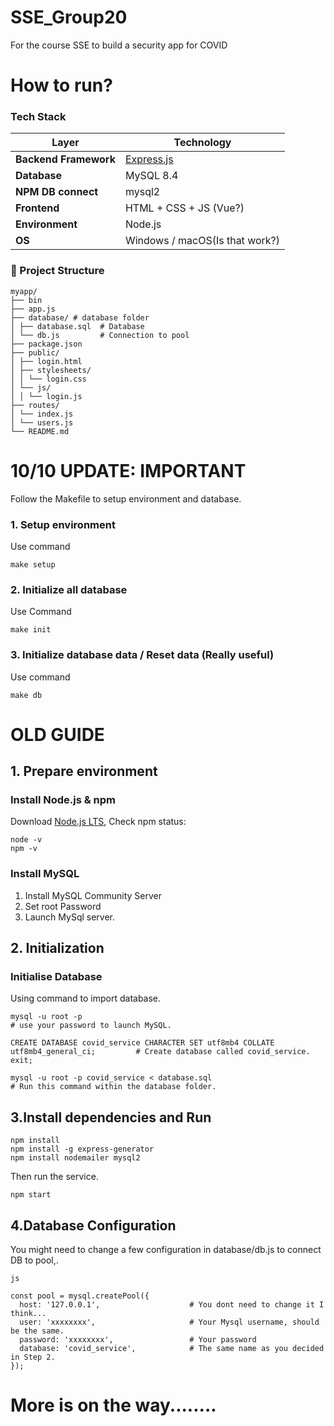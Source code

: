 # SSE_Group20
For the course SSE to build a security app for COVID
# How to run?

### Tech Stack

| Layer | Technology |
|--------|-------------|
| **Backend Framework** | [Express.js](https://expressjs.com/) |
| **Database** | MySQL 8.4 |
| **NPM DB connect** | mysql2 |
| **Frontend** | HTML + CSS + JS (Vue?) |
| **Environment** | Node.js |
| **OS** | Windows / macOS(Is that work?)  |
### 📁 Project Structure
```
myapp/
├── bin 
├── app.js 
├── database/ # database folder
│ ├── database.sql  # Database
│ └── db.js         # Connection to pool
├── package.json
├── public/ 
│ ├── login.html
│ ├── stylesheets/
│ │ └── login.css
│ └── js/
│ │ └── login.js
├── routes/ 
│ └── index.js
│ └── users.js
└── README.md
```

# 10/10 UPDATE: IMPORTANT
Follow the Makefile to setup environment and database.
### 1. Setup environment
Use command
```
make setup
```
### 2. Initialize all database
Use Command
```
make init
```

### 3. Initialize database data / Reset data (Really useful)
Use command
```
make db
```

# OLD GUIDE
## 1. Prepare environment
### Install Node.js & npm
Download [Node.js LTS](https://nodejs.org/en/download/), Check npm status:
```
node -v
npm -v
```

### Install MySQL
1. Install MySQL Community Server
2. Set root Password
3. Launch MySql server.

## 2. Initialization
### Initialise Database
Using command to import database.
```
mysql -u root -p                                                                        # use your password to launch MySQL.

CREATE DATABASE covid_service CHARACTER SET utf8mb4 COLLATE utf8mb4_general_ci;         # Create database called covid_service.
exit;

mysql -u root -p covid_service < database.sql                                           # Run this command within the database folder.
```
## 3.Install dependencies and Run
```
npm install
npm install -g express-generator
npm install nodemailer mysql2
```
Then run the service.
```
npm start
```
## 4.Database Configuration
You might need to change a few configuration in database/db.js to connect DB to pool,.
```
js

const pool = mysql.createPool({
  host: '127.0.0.1',                    # You dont need to change it I think...
  user: 'xxxxxxxx',                     # Your Mysql username, should be the same.
  password: 'xxxxxxxx',                 # Your password
  database: 'covid_service',            # The same name as you decided in Step 2.
});

```
# More is on the way........
